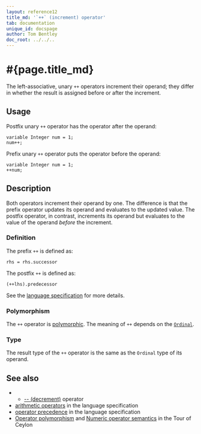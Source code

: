 ```yaml
---
layout: reference12
title_md: '`++` (increment) operator'
tab: documentation
unique_id: docspage
author: Tom Bentley
doc_root: ../../..
---
```


# #{page.title_md}

The left-associative, unary `++` operators increment their operand; they
differ in whether the result is assigned before or after the increment.

## Usage 

Postfix unary `++` operator has the operator after the operand:

<!-- cat: void m() { -->
<!-- try: -->
    variable Integer num = 1;
    num++;
<!-- cat: } -->
    
Prefix unary `++` operator  puts the operator before the operand:

<!-- cat: void m() { -->
<!-- try: -->
    variable Integer num = 1;
    ++num;
<!-- cat: } -->

## Description

Both operators increment their operand by one. The difference is that the 
prefix operator updates its operand and evaluates to the updated value. 
The postfix operator, in contrast, increments its operand but evaluates to the 
value of the operand *before* the increment.

### Definition

The prefix `++` is defined as:

<!-- check:none -->
<!-- try: -->
    rhs = rhs.successor
    
The postfix `++` is defined as:

<!-- check:none -->
<!-- try: -->
    (++lhs).predecessor

See the [language specification](#{site.urls.spec_current}#arithmetic) for more details.

### Polymorphism

The `++` operator is [polymorphic](#{page.doc_root}/reference/operator/operator-polymorphism). 
The meaning of `++` depends on the 
[`Ordinal`](#{site.urls.apidoc_1_1}/Ordinal.type.html).

### Type

The result type of the `++` operator is the same as the `Ordinal` type of its operand.

## See also

* * [-- (decrement)](../decrement) operator
* [arithmetic operators](#{site.urls.spec_current}#arithmetic) in the 
  language specification
* [operator precedence](#{site.urls.spec_current}#operatorprecedence) in the 
  language specification
* [Operator polymorphism](#{page.doc_root}/tour/language-module/#operator_polymorphism) 
  and 
  [Numeric operator semantics](#{page.doc_root}/tour/language-module/#numeric_operator_semantics) 
  in the Tour of Ceylon

